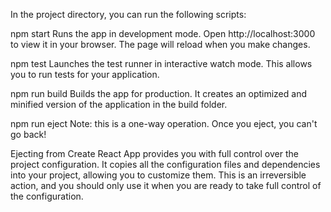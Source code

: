 In the project directory, you can run the following scripts:

npm start
Runs the app in development mode. Open http://localhost:3000 to view it in your browser. The page will reload when you make changes.

npm test
Launches the test runner in interactive watch mode. This allows you to run tests for your application.

npm run build
Builds the app for production. It creates an optimized and minified version of the application in the build folder.

npm run eject
Note: this is a one-way operation. Once you eject, you can't go back!

Ejecting from Create React App provides you with full control over the project configuration. It copies all the configuration files and dependencies into your project, allowing you to customize them. This is an irreversible action, and you should only use it when you are ready to take full control of the configuration.
<!--  -->